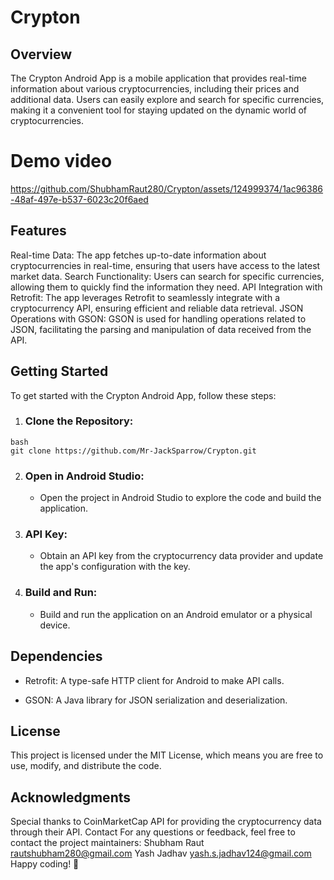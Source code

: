 # Crypton


## Overview

The Crypton Android App is a mobile application that provides real-time information about various cryptocurrencies, including their prices and additional data. Users can easily explore and search for specific currencies, making it a convenient tool for staying updated on the dynamic world of cryptocurrencies.

# Demo video
https://github.com/ShubhamRaut280/Crypton/assets/124999374/1ac96386-48af-497e-b537-6023c20f6aed

## Features
Real-time Data: The app fetches up-to-date information about cryptocurrencies in real-time, ensuring that users have access to the latest market data.
Search Functionality: Users can search for specific currencies, allowing them to quickly find the information they need.
API Integration with Retrofit: The app leverages Retrofit to seamlessly integrate with a cryptocurrency API, ensuring efficient and reliable data retrieval.
JSON Operations with GSON: GSON is used for handling operations related to JSON, facilitating the parsing and manipulation of data received from the API.


## Getting Started
To get started with the Crypton Android App, follow these steps:

1. ### Clone the Repository:

  ```
  bash
  git clone https://github.com/Mr-JackSparrow/Crypton.git
  ```

2. ### Open in Android Studio:

   * Open the project in Android Studio to explore the code and build the application.
  
3. ### API Key:

    * Obtain an API key from the cryptocurrency data provider and update the app's configuration with the key.

4. ### Build and Run:

    * Build and run the application on an Android emulator or a physical device.



## Dependencies

* Retrofit: A type-safe HTTP client for Android to make API calls.

* GSON: A Java library for JSON serialization and deserialization.


 
## License

This project is licensed under the MIT License, which means you are free to use, modify, and distribute the code.


## Acknowledgments

Special thanks to CoinMarketCap API for providing the cryptocurrency data through their API.
Contact
For any questions or feedback, feel free to contact the project maintainers:
Shubham Raut rautshubham280@gmail.com
Yash Jadhav yash.s.jadhav124@gmail.com
Happy coding! 🚀
